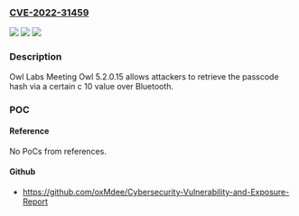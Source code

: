 ### [CVE-2022-31459](https://cve.mitre.org/cgi-bin/cvename.cgi?name=CVE-2022-31459)
![](https://img.shields.io/static/v1?label=Product&message=n%2Fa&color=blue)
![](https://img.shields.io/static/v1?label=Version&message=n%2Fa&color=blue)
![](https://img.shields.io/static/v1?label=Vulnerability&message=n%2Fa&color=brighgreen)

### Description

Owl Labs Meeting Owl 5.2.0.15 allows attackers to retrieve the passcode hash via a certain c 10 value over Bluetooth.

### POC

#### Reference
No PoCs from references.

#### Github
- https://github.com/oxMdee/Cybersecurity-Vulnerability-and-Exposure-Report


